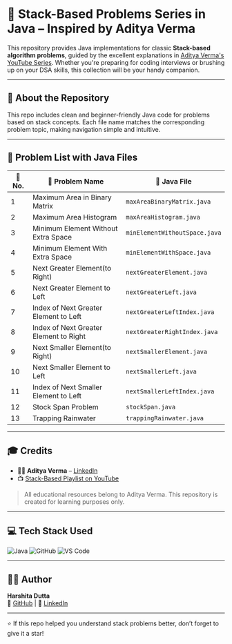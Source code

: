 # 🧱 Stack-Based Problems Series in Java – Inspired by Aditya Verma

This repository provides Java implementations for classic **Stack-based algorithm problems**, guided by the excellent explanations in [Aditya Verma's YouTube Series](https://youtube.com/playlist?list=PL_z_8CaSLPWdeOezg68SKkeLN4-T_jNHd&si=M40QMsPUdOG6-To5). Whether you're preparing for coding interviews or brushing up on your DSA skills, this collection will be your handy companion.

---

## 📘 About the Repository

This repo includes clean and beginner-friendly Java code for problems based on stack concepts. Each file name matches the corresponding problem topic, making navigation simple and intuitive.

---

## 🧩 Problem List with Java Files

| 🔢 No. | 🧠 Problem Name | 📄 Java File |
|-------|------------------|--------------|
| 1 | Maximum Area in Binary Matrix | `maxAreaBinaryMatrix.java` |
| 2 | Maximum Area Histogram | `maxAreaHistogram.java` |
| 3 | Minimum Element Without Extra Space | `minElementWithoutSpace.java` |
| 4 | Minimum Element With Extra Space | `minElementWithSpace.java` |
| 5 | Next Greater Element(to Right) | `nextGreaterElement.java` |
| 6 | Next Greater Element to Left | `nextGreaterLeft.java` |
| 7 | Index of Next Greater Element to Left | `nextGreaterLeftIndex.java` |
| 8 | Index of Next Greater Element to Right | `nextGreaterRightIndex.java` |
| 9 | Next Smaller Element(to Right) | `nextSmallerElement.java` |
| 10 | Next Smaller Element to Left | `nextSmallerLeft.java` |
| 11 | Index of Next Smaller Element to Left | `nextSmallerLeftIndex.java` |
| 12 | Stock Span Problem | `stockSpan.java` |
| 13 | Trapping Rainwater | `trappingRainwater.java` |

---

## 🎓 Credits

- 👨‍🏫 **Aditya Verma** – [LinkedIn](https://www.linkedin.com/in/adityaverma1999/)
- 📺 [Stack-Based Playlist on YouTube](https://youtube.com/playlist?list=PL_z_8CaSLPWdeOezg68SKkeLN4-T_jNHd&si=M40QMsPUdOG6-To5)

> All educational resources belong to Aditya Verma. This repository is created for learning purposes only.

---

## 💻 Tech Stack Used

![Java](https://img.shields.io/badge/Java-ED8B00?style=for-the-badge&logo=java&logoColor=white)
![GitHub](https://img.shields.io/badge/GitHub-121013?style=for-the-badge&logo=github&logoColor=white)
![VS Code](https://img.shields.io/badge/VS%20Code-007ACC?style=for-the-badge&logo=visual-studio-code&logoColor=white)

---

## 👩‍💻 Author

**Harshita Dutta**  
🔗 [GitHub](https://github.com/harshita-d12) | 💼 [LinkedIn](https://www.linkedin.com/in/harshitadutta/)

---

⭐ If this repo helped you understand stack problems better, don’t forget to give it a star!
